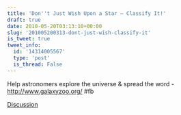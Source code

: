 ```yaml
---
title: 'Don''t Just Wish Upon a Star – Classify It!'
draft: true
date: 2010-05-20T03:13:10+00:00
slug: '201005200313-dont-just-wish-classify-it'
is_tweet: true
tweet_info:
  id: '14314005567'
  type: 'post'
  is_thread: False
---
```




Help astronomers explore the universe & spread the word - http://www.galaxyzoo.org/ #fb

[Discussion](https://x.com/sytelus/status/14314005567)
